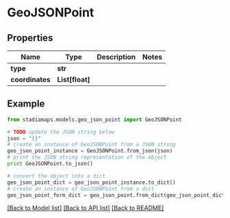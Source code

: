 # GeoJSONPoint


## Properties
Name | Type | Description | Notes
------------ | ------------- | ------------- | -------------
**type** | **str** |  | 
**coordinates** | **List[float]** |  | 

## Example

```python
from stadiamaps.models.geo_json_point import GeoJSONPoint

# TODO update the JSON string below
json = "{}"
# create an instance of GeoJSONPoint from a JSON string
geo_json_point_instance = GeoJSONPoint.from_json(json)
# print the JSON string representation of the object
print GeoJSONPoint.to_json()

# convert the object into a dict
geo_json_point_dict = geo_json_point_instance.to_dict()
# create an instance of GeoJSONPoint from a dict
geo_json_point_form_dict = geo_json_point.from_dict(geo_json_point_dict)
```
[[Back to Model list]](../README.md#documentation-for-models) [[Back to API list]](../README.md#documentation-for-api-endpoints) [[Back to README]](../README.md)


